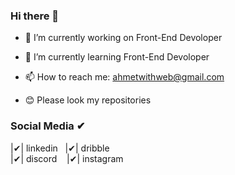 ### Hi there 👋


- 🔭 I’m currently working on Front-End Devoloper
- 🌱 I’m currently learning Front-End Devoloper
- 📫 How to reach me: ahmetwithweb@gmail.com



- 😊 Please look my repositories

### Social Media ✔
  |✔| linkedin &nbsp;
  |✔| dribble <br />
  |✔| discord  &nbsp;&nbsp;
  |✔| instagram <br /> 
  
  
